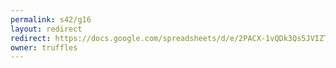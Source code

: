 ```yaml
---
permalink: s42/g16
layout: redirect
redirect: https://docs.google.com/spreadsheets/d/e/2PACX-1vQDk3Qs5JVIZTE8ZLQDjPIR-e0SjEJ30hyvnd6Dag4j0MgWovPUMVxXzMWcmAUdAm-AXkmkTuJIUExJ/pubhtml
owner: truffles
---
```

